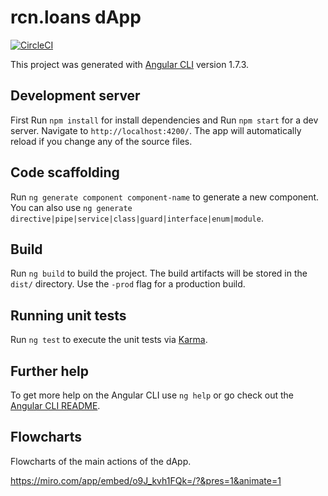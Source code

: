 # rcn.loans dApp
[![CircleCI](https://circleci.com/gh/ripio/rcn-loans/tree/master.svg?style=shield)](https://circleci.com/gh/ripio/rcn-loans/tree/master)

This project was generated with [Angular CLI](https://github.com/angular/angular-cli) version 1.7.3.

## Development server

First Run `npm install` for install dependencies and Run `npm start` for a dev server. Navigate to `http://localhost:4200/`. The app will automatically reload if you change any of the source files.

## Code scaffolding

Run `ng generate component component-name` to generate a new component. You can also use `ng generate directive|pipe|service|class|guard|interface|enum|module`.

## Build

Run `ng build` to build the project. The build artifacts will be stored in the `dist/` directory. Use the `-prod` flag for a production build.

## Running unit tests

Run `ng test` to execute the unit tests via [Karma](https://karma-runner.github.io).

## Further help

To get more help on the Angular CLI use `ng help` or go check out the [Angular CLI README](https://github.com/angular/angular-cli/blob/master/README.md).

## Flowcharts

Flowcharts of the main actions of the dApp.

https://miro.com/app/embed/o9J_kvh1FQk=/?&pres=1&animate=1
